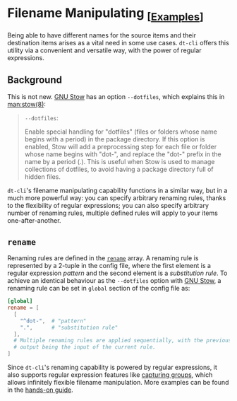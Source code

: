 # Filename Manipulating <sub>[[**Examples**]]</sub>

Being able to have different names for the source items and their destination
items arises as a vital need in some use cases.  `dt-cli` offers this utility
via a convenient and versatile way, with the power of regular expressions.

## Background

This is not new.  [GNU Stow] has an option `--dotfiles`, which explains this
in [man:stow(8)]:

> `--dotfiles`:
>
> Enable special handling for "dotfiles" (files or folders whose name begins
> with a period) in the package directory. If this option is enabled, Stow
> will add a preprocessing step for each file or folder whose name begins
> with "dot-", and replace the "dot-" prefix in the name by a period (.).
> This is useful when Stow is used to manage collections of dotfiles, to
> avoid having a package directory full of hidden files.

`dt-cli`'s filename manipulating capability functions in a similar way, but in
a much more powerful way: you can specify arbitrary renaming rules, thanks to
the flexibility of regular expressions; you can also specify arbitrary number
of renaming rules, multiple defined rules will apply to your items
one-after-another.

## `rename`

Renaming rules are defined in the [`rename`] array.  A renaming rule is
represented by a 2-tuple in the config file, where the first element is a
regular expression _pattern_ and the second element is a _substitution rule_.
To achieve an identical behaviour as the `--dotfiles` option with [GNU Stow],
a renaming rule can be set in `global` section of the config file as:

```toml
[global]
rename = [
  [
    "^dot-",  # "pattern"
    ".",      # "substitution rule"
  ],
  # Multiple renaming rules are applied sequentially, with the previous rule's
  # output being the input of the current rule.
]
```

Since `dt-cli`'s renaming capability is powered by regular expressions, it also
supports regular expression features like [capturing groups], which allows
infinitely flexible filename manipulation.  More examples can be found in the
[hands-on guide].

[**Examples**]: /config/guide/06-filename-manipulating

[GNU Stow]: https://www.gnu.org/software/stow/
[man:stow(8)]: https://man.archlinux.org/man/community/stow/stow.8.en
[`rename`]: /config/key-references#rename

[capturing groups]: https://www.regular-expressions.info/refcapture.html
[hands-on guide]: /config/guide/06-filename-manipulating
